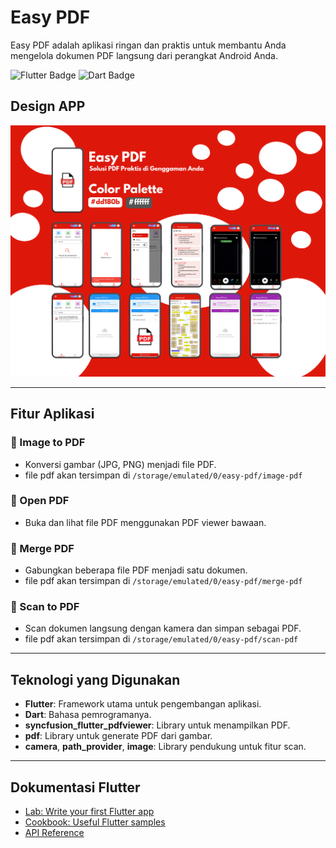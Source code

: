 # Easy PDF

Easy PDF adalah aplikasi ringan dan praktis untuk membantu Anda mengelola dokumen PDF langsung dari perangkat Android Anda.

<p align="left">
  <img src="https://img.shields.io/badge/Flutter-02569B?logo=flutter&logoColor=white" alt="Flutter Badge" />
  <img src="https://img.shields.io/badge/Dart-0175C2?logo=dart&logoColor=white" alt="Dart Badge" />
</p>

## Design APP

![easy PDF](https://raw.githubusercontent.com/mkdm54/easyPDF-app/mkdm-fe/design/Nondeterministic%20Polynomial%20time..png)

---

## Fitur Aplikasi

### 📌 Image to PDF

- Konversi gambar (JPG, PNG) menjadi file PDF.
- file pdf akan tersimpan di ```/storage/emulated/0/easy-pdf/image-pdf```

### 📌 Open PDF

- Buka dan lihat file PDF menggunakan PDF viewer bawaan.

### 📌 Merge PDF

- Gabungkan beberapa file PDF menjadi satu dokumen.
- file pdf akan tersimpan di ```/storage/emulated/0/easy-pdf/merge-pdf```

### 📌 Scan to PDF

- Scan dokumen langsung dengan kamera dan simpan sebagai PDF.
- file pdf akan tersimpan di ```/storage/emulated/0/easy-pdf/scan-pdf```

---

## Teknologi yang Digunakan

- **Flutter**: Framework utama untuk pengembangan aplikasi.
- **Dart**: Bahasa pemrogramanya.
- **syncfusion_flutter_pdfviewer**: Library untuk menampilkan PDF.
- **pdf**: Library untuk generate PDF dari gambar.
- **camera**, **path_provider**, **image**: Library pendukung untuk fitur scan.

---

## Dokumentasi Flutter

- [Lab: Write your first Flutter app](https://docs.flutter.dev/get-started/codelab)
- [Cookbook: Useful Flutter samples](https://docs.flutter.dev/cookbook)
- [API Reference](https://docs.flutter.dev/)
